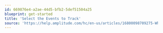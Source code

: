```yaml
---
id: 669876e4-a2ae-44d5-bfb2-5def51504a25
blueprint: get-started
title: 'Select the Events to Track'
source: 'https://help.amplitude.com/hc/en-us/articles/16800098709275-What-events-will-you-need-'
---
```


